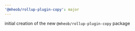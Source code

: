 ```yaml
---
'@mheob/rollup-plugin-copy': major
---
```


initial creation of the new `@mheob/rollup-plugin-copy` package
